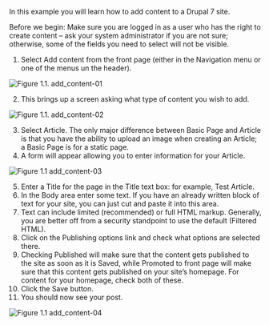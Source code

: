 In this example you will learn how to add content to a Drupal 7 site.

Before we begin: Make sure you are logged in as a user who has the right to create content – ask your system administrator if you are not sure; otherwise, some of the fields you need to select will not be visible.

1. Select Add content from the front page (either in the Navigation menu or one of the menus un the header).

![Figure 1.1. add_content-01](https://www.drupal.org/files/addcontent-1.jpg)

2. This brings up a screen asking what type of content you wish to add.

![Figure 1.1. add_content-02](https://www.drupal.org/files/addcontent-2.jpg)

3. Select Article. The only major difference between Basic Page and Article is that you have the ability to upload an image when creating an Article; a Basic Page is for a static page.
4. A form will appear allowing you to enter information for your Article.

![Figure 1.1 add_content-03](https://www.drupal.org/files/addcontent-3.jpg)

5. Enter a Title for the page in the Title text box: for example, Test Article.
6. In the Body area enter some text. If you have an already written block of text for your site, you can just cut and paste it into this area.
7. Text can include limited (recommended) or full HTML markup. Generally, you are better off from a security standpoint to use the default (Filtered HTML).
8. Click on the Publishing options link and check what options are selected there.
9. Checking Published will make sure that the content gets published to the site as soon as it is Saved, while Promoted to front page will make sure that this content gets published on your site’s homepage. For content for your homepage, check both of these.
10. Click the Save button.
11. You should now see your post.

![Figure 1.1 add_content-04](https://www.drupal.org/files/addcontent-4.jpg)

